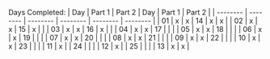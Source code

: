 Days Completed:
|   Day    |  Part 1  |  Part 2  |   Day    |  Part 1  |  Part 2  |
| -------- | -------- | -------- | -------- | -------- | -------- |
|   01     |    x     |    x     |   14     |    x     |    x     |
|   02     |    x     |    x     |   15     |    x     |          |
|   03     |    x     |    x     |   16     |    x     |          |
|   04     |    x     |    x     |   17     |          |          |
|   05     |    x     |    x     |   18     |          |          |
|   06     |    x     |    x     |   19     |          |          |
|   07     |    x     |    x     |   20     |          |          |
|   08     |    x     |    x     |   21     |          |          |
|   09     |    x     |    x     |   22     |          |          |
|   10     |    x     |    x     |   23     |          |          |
|   11     |    x     |          |   24     |          |          |
|   12     |    x     |          |   25     |          |          |
|   13     |    x     |    x     |
